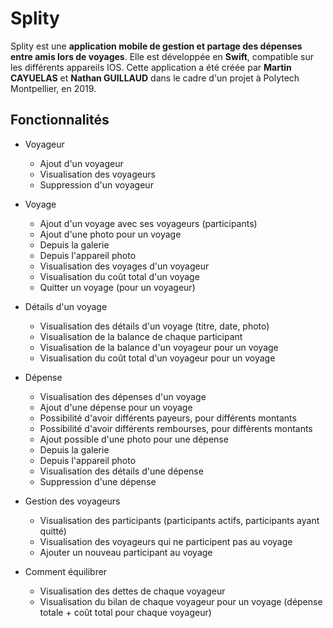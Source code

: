 # Splity

Splity est une **application mobile de gestion et partage des dépenses entre amis lors de voyages**. Elle est développée en **Swift**, compatible sur les différents appareils IOS.
Cette application a été créée par **Martin CAYUELAS** et **Nathan GUILLAUD** dans le cadre d'un projet à Polytech Montpellier, en 2019.


## Fonctionnalités

- Voyageur
    - Ajout d'un voyageur
    - Visualisation des voyageurs
    - Suppression d'un voyageur

- Voyage
    - Ajout d'un voyage avec ses voyageurs (participants)
    - Ajout d'une photo pour un voyage
    - Depuis la galerie
    - Depuis l'appareil photo
    - Visualisation des voyages d'un voyageur
    - Visualisation du coût total d'un voyage
    - Quitter un voyage (pour un voyageur)

- Détails d'un voyage
    - Visualisation des détails d'un voyage (titre, date, photo)
    - Visualisation de la balance de chaque participant
    - Visualisation de la balance d'un voyageur pour un voyage
    - Visualisation du coût total d'un voyageur pour un voyage

- Dépense
    - Visualisation des dépenses d'un voyage
    - Ajout d'une dépense pour un voyage
    - Possibilité d'avoir différents payeurs, pour différents montants
    - Possibilité d'avoir différents rembourses, pour différents montants
    - Ajout possible d'une photo pour une dépense
    - Depuis la galerie
    - Depuis l'appareil photo
    - Visualisation des détails d'une dépense
    - Suppression d'une dépense

- Gestion des voyageurs
    - Visualisation des participants (participants actifs, participants ayant quitté)
    - Visualisation des voyageurs qui ne participent pas au voyage
    - Ajouter un nouveau participant au voyage

- Comment équilibrer
    - Visualisation des dettes de chaque voyageur
    - Visualisation du bilan de chaque voyageur pour un voyage (dépense totale + coût total pour chaque voyageur)
